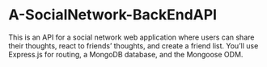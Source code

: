 # A-SocialNetwork-BackEndAPI
This is an API for a social network web application where users can share their thoughts, react to friends’ thoughts, and create a friend list. You’ll use Express.js for routing, a MongoDB database, and the Mongoose ODM.
